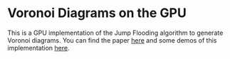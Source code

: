 # Voronoi Diagrams on the GPU

This is a GPU implementation of the Jump Flooding algorithm to generate Voronoi diagrams. You can find the paper [here](http://www.comp.nus.edu.sg/~tants/jfa.html) and some demos of this implementation [here](http://rykap.com/gpu-voronoi/).
